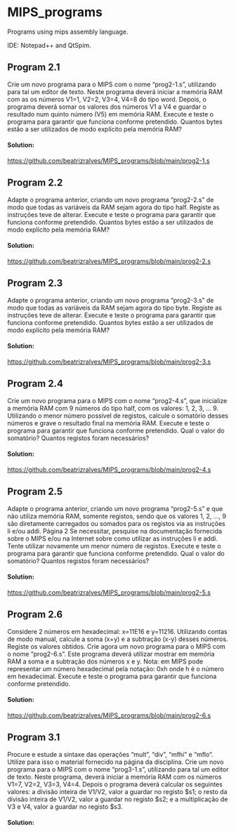 # MIPS_programs
Programs using mips assembly language.

IDE: Notepad++ and QtSpim.

## Program 2.1

Crie um novo programa para o MIPS com o nome “prog2-1.s”, utilizando para tal um editor de
texto. Neste programa deverá iniciar a memória RAM com as os números V1=1, V2=2, V3=4,
V4=8 do tipo word. Depois, o programa deverá somar os valores dos números V1 a V4 e guardar
o resultado num quinto número (V5) em memória RAM. Execute e teste o programa para garantir
que funciona conforme pretendido. Quantos bytes estão a ser utilizados de modo explícito pela
memória RAM?

#### Solution:

https://github.com/beatrizralves/MIPS_programs/blob/main/prog2-1.s

## Program 2.2

Adapte o programa anterior, criando um novo programa “prog2-2.s” de modo que todas as
variáveis da RAM sejam agora do tipo half. Registe as instruções teve de alterar. Execute e teste
o programa para garantir que funciona conforme pretendido. Quantos bytes estão a ser utilizados
de modo explícito pela memória RAM?

#### Solution:

https://github.com/beatrizralves/MIPS_programs/blob/main/prog2-2.s

## Program 2.3

Adapte o programa anterior, criando um novo programa “prog2-3.s” de modo que todas as
variáveis da RAM sejam agora do tipo byte. Registe as instruções teve de alterar. Execute e teste
o programa para garantir que funciona conforme pretendido. Quantos bytes estão a ser utilizados
de modo explícito pela memória RAM? 

#### Solution:

https://github.com/beatrizralves/MIPS_programs/blob/main/prog2-3.s

## Program 2.4

Crie um novo programa para o MIPS com o nome “prog2-4.s”, que inicialize a memória RAM
com 9 números do tipo half, com os valores: 1, 2, 3, ... 9. Utilizando o menor número possível
de registos, calcule o somatório desses números e grave o resultado final na memória RAM.
Execute e teste o programa para garantir que funciona conforme pretendido. Qual o valor do
somatório? Quantos registos foram necessários? 


#### Solution:

https://github.com/beatrizralves/MIPS_programs/blob/main/prog2-4.s

## Program 2.5

Adapte o programa anterior, criando um novo programa “prog2-5.s” e que não utiliza memória
RAM, somente registos, sendo que os valores 1, 2, ..., 9 são diretamente carregados ou somados
para os registos via as instruções li e/ou addi. 
Página 2
Se necessitar, pesquise na documentação fornecida sobre o MIPS e/ou na Internet sobre como
utilizar as instruções li e addi.
Tente utilizar novamente um menor número de registos. Execute e teste o programa para garantir
que funciona conforme pretendido. Qual o valor do somatório? Quantos registos foram
necessários? 

#### Solution:

https://github.com/beatrizralves/MIPS_programs/blob/main/prog2-5.s

## Program 2.6

Considere 2 números em hexadecimal: x=11E16 e y=11216. Utilizando contas de modo manual,
calcule a soma (x+y) e a subtração (x-y) desses números. Registe os valores obtidos. Crie agora
um novo programa para o MIPS com o nome “prog2-6.s”. Este programa deverá utilizar
mostrar em memória RAM a soma e a subtração dos números x e y.
Nota: em MIPS pode representar um número hexadecimal pela notação: 0xh onde h é o número
em hexadecimal. Execute e teste o programa para garantir que funciona conforme pretendido.

#### Solution:

https://github.com/beatrizralves/MIPS_programs/blob/main/prog2-6.s

## Program 3.1

Procure e estude a sintaxe das operações “mult”, “div”, “mfhi” e “mflo”. Utilize para isso o
material fornecido na página da disciplina. Crie um novo programa para o MIPS com o nome
“prog3-1.s”, utilizando para tal um editor de texto. Neste programa, deverá iniciar a memória
RAM com os números V1=7, V2=2, V3=3, V4=4. Depois o programa deverá calcular os seguintes
valores: a divisão inteira de V1/V2, valor a guardar no registo $s1; o resto da divisão inteira de
V1/V2, valor a guardar no registo $s2; e a multiplicação de V3 e V4, valor a guardar no registo
$s3.

#### Solution:





